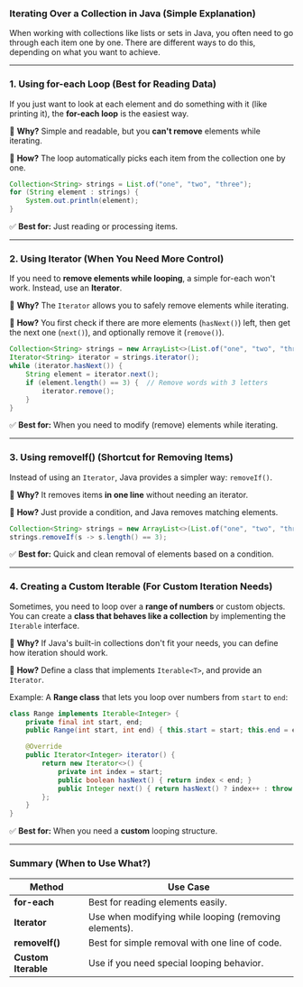 ### **Iterating Over a Collection in Java (Simple Explanation)**  

When working with collections like lists or sets in Java, you often need to go through each item one by one. There are different ways to do this, depending on what you want to achieve.  

---

### **1. Using for-each Loop (Best for Reading Data)**  
If you just want to look at each element and do something with it (like printing it), the **for-each loop** is the easiest way.  

🔹 **Why?** Simple and readable, but you **can't remove** elements while iterating.  

🔹 **How?** The loop automatically picks each item from the collection one by one.  

```java
Collection<String> strings = List.of("one", "two", "three");
for (String element : strings) {
    System.out.println(element);
}
```

✅ **Best for:** Just reading or processing items.  

---

### **2. Using Iterator (When You Need More Control)**  
If you need to **remove elements while looping**, a simple for-each won't work. Instead, use an **Iterator**.  

🔹 **Why?** The `Iterator` allows you to safely remove elements while iterating.  

🔹 **How?** You first check if there are more elements (`hasNext()`) left, then get the next one (`next()`), and optionally remove it (`remove()`).  

```java
Collection<String> strings = new ArrayList<>(List.of("one", "two", "three"));
Iterator<String> iterator = strings.iterator();
while (iterator.hasNext()) {
    String element = iterator.next();
    if (element.length() == 3) {  // Remove words with 3 letters
        iterator.remove();
    }
}
```

✅ **Best for:** When you need to modify (remove) elements while iterating.  

---

### **3. Using removeIf() (Shortcut for Removing Items)**  
Instead of using an `Iterator`, Java provides a simpler way: `removeIf()`.  

🔹 **Why?** It removes items **in one line** without needing an iterator.  

🔹 **How?** Just provide a condition, and Java removes matching elements.  

```java
Collection<String> strings = new ArrayList<>(List.of("one", "two", "three"));
strings.removeIf(s -> s.length() == 3);
```

✅ **Best for:** Quick and clean removal of elements based on a condition.  

---

### **4. Creating a Custom Iterable (For Custom Iteration Needs)**  
Sometimes, you need to loop over a **range of numbers** or custom objects. You can create a **class that behaves like a collection** by implementing the `Iterable` interface.  

🔹 **Why?** If Java's built-in collections don't fit your needs, you can define how iteration should work.  

🔹 **How?** Define a class that implements `Iterable<T>`, and provide an `Iterator`.  

Example: A **Range class** that lets you loop over numbers from `start` to `end`:  

```java
class Range implements Iterable<Integer> {
    private final int start, end;
    public Range(int start, int end) { this.start = start; this.end = end; }

    @Override
    public Iterator<Integer> iterator() {
        return new Iterator<>() {
            private int index = start;
            public boolean hasNext() { return index < end; }
            public Integer next() { return hasNext() ? index++ : throw new NoSuchElementException(); }
        };
    }
}
```
✅ **Best for:** When you need a **custom** looping structure.  

---

### **Summary (When to Use What?)**  

| Method            | Use Case |
|------------------|---------|
| **for-each** | Best for reading elements easily. |
| **Iterator** | Use when modifying while looping (removing elements). |
| **removeIf()** | Best for simple removal with one line of code. |
| **Custom Iterable** | Use if you need special looping behavior. |

